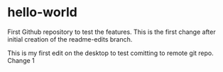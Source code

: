 # hello-world
First Github repository to test the features.
This is the first change after initial creation of the readme-edits branch.

This is my first edit on the desktop to test comitting to remote git repo.
Change 1
